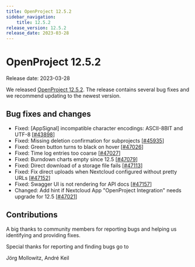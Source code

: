 ```yaml
---
title: OpenProject 12.5.2
sidebar_navigation:
    title: 12.5.2
release_version: 12.5.2
release_date: 2023-03-28
---
```


# OpenProject 12.5.2

Release date: 2023-03-28

We released [OpenProject 12.5.2](https://community.openproject.org/versions/1693).
The release contains several bug fixes and we recommend updating to the newest version.

<!--more-->
## Bug fixes and changes

- Fixed: [AppSignal] incompatible character encodings: ASCII-8BIT and UTF-8 \[[#43898](https://community.openproject.org/wp/43898)\]
- Fixed: Missing deletion confirmation for subprojects \[[#45935](https://community.openproject.org/wp/45935)\]
- Fixed: Green button turns to black on hover \[[#47026](https://community.openproject.org/wp/47026)\]
- Fixed: Time log entries too coarse \[[#47027](https://community.openproject.org/wp/47027)\]
- Fixed: Burndown charts empty since 12.5 \[[#47079](https://community.openproject.org/wp/47079)\]
- Fixed: Direct download of a storage file fails \[[#47113](https://community.openproject.org/wp/47113)\]
- Fixed: Fix direct uploads when Nextcloud configured without pretty URLs  \[[#47152](https://community.openproject.org/wp/47152)\]
- Fixed: Swagger UI is not rendering for API docs \[[#47157](https://community.openproject.org/wp/47157)\]
- Changed: Add hint if Nextcloud App "OpenProject Integration" needs upgrade for 12.5 \[[#47021](https://community.openproject.org/wp/47021)\]

## Contributions
A big thanks to community members for reporting bugs and helping us identifying and providing fixes.

Special thanks for reporting and finding bugs go to

Jörg Mollowitz, André Keil
